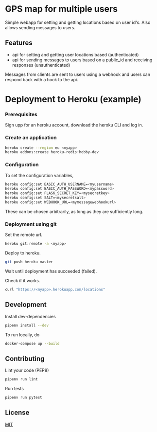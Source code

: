 # GPS map for multiple users

Simple webapp for setting and getting locations based on user id's. Also allows sending messages to users.

## Features
* api for setting and getting user locations based (authenticated)
* api for sending messages to users based on a public_id and receiving responses (unauthenticated)

Messages from clients are sent to users using a webhook and users can respond back with a hook to the api.

# Deployment to Heroku (example)
### Prerequisites

Sign upp for an heroku account, download the heroku CLI and log in.

### Create an application

```bash
heroku create --region eu <myapp>
heroku addons:create heroku-redis:hobby-dev
```

### Configuration

To set the configuration variables,
```bash
heroku config:set BASIC_AUTH_USERNAME=<myusername>
heroku config:set BASIC_AUTH_PASSWORD=<mypassword>
heroku config:set FLASK_SECRET_KEY=<mysecretkey>
heroku config:set SALT=<mysecretsalt>
heroku config:set WEBHOOK_URL=<mymessagewebhookurl>
```
These can be chosen arbitrarily, as long as they are sufficiently long.

### Deployment using git

Set the remote url.
```bash
heroku git:remote -a <myapp>
```
Deploy to heroku.
```bash
git push heroku master
```

Wait until deployment has succeeded (failed).

Check if it works.
```bash
curl "https://<myapp>.herokuapp.com/locations"
```

## Development

Install dev-dependencies
```bash
pipenv install --dev
```

To run locally, do
```bash
docker-compose up --build
```

## Contributing

Lint your code (PEP8)
```bash
pipenv run lint
```

Run tests
```bash
pipenv run pytest
```

## License
[MIT](https://choosealicense.com/licenses/mit/)